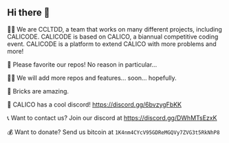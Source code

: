 ## Hi there 👋


🙋‍♀️ We are CCLTDD, a team that works on many different projects, including CALICODE. CALICODE is based on CALICO, a biannual competitive coding event. CALICODE is a platform to extend CALICO with more problems and more!

🌈 Please favorite our repos! No reason in particular...

👩‍💻 We will add more repos and features... soon... hopefully.

🧱 Bricks are amazing.

🧙 CALICO has a cool discord! https://discord.gg/6bvzygFbKK 

📞 Want to contact us? Join our discord at https://discord.gg/DWhMTsEzxK 

💰 Want to donate? Send us bitcoin at `1K4nm4CYcV95GDReMGQVy7ZVG3t5RkNhP8`

